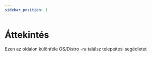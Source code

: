 ```yaml
---
sidebar_position: 1
---
```


# Áttekintés

Ezen az oldalon különféle OS/Distro -ra találsz telepeítési segédletet